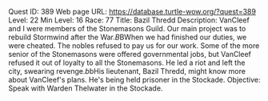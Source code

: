 Quest ID: 389
Web page URL: https://database.turtle-wow.org/?quest=389
Level: 22
Min Level: 16
Race: 77
Title: Bazil Thredd
Description: VanCleef and I were members of the Stonemasons Guild. Our main project was to rebuild Stormwind after the War.$B$BWhen we had finished our duties, we were cheated. The nobles refused to pay us for our work. Some of the more senior of the Stonemasons were offered governmental jobs, but VanCleef refused it out of loyalty to all the Stonemasons. He led a riot and left the city, swearing revenge.$b$bHis lieutenant, Bazil Thredd, might know more about VanCleef's plans. He's being held prisoner in the Stockade.
Objective: Speak with Warden Thelwater in the Stockade.
